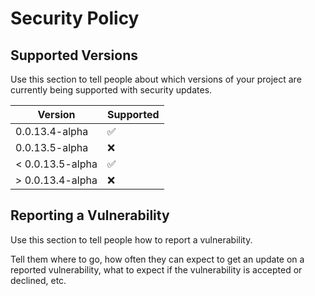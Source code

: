 # Security Policy

## Supported Versions

Use this section to tell people about which versions of your project are
currently being supported with security updates.

| Version | Supported          |
| ------- | ------------------ |
| 0.0.13.4-alpha | :white_check_mark: |
| 0.0.13.5-alpha | :x:                |
| < 0.0.13.5-alpha | :white_check_mark: |
| > 0.0.13.4-alpha | :x:                |

## Reporting a Vulnerability

Use this section to tell people how to report a vulnerability.

Tell them where to go, how often they can expect to get an update on a
reported vulnerability, what to expect if the vulnerability is accepted or
declined, etc.
